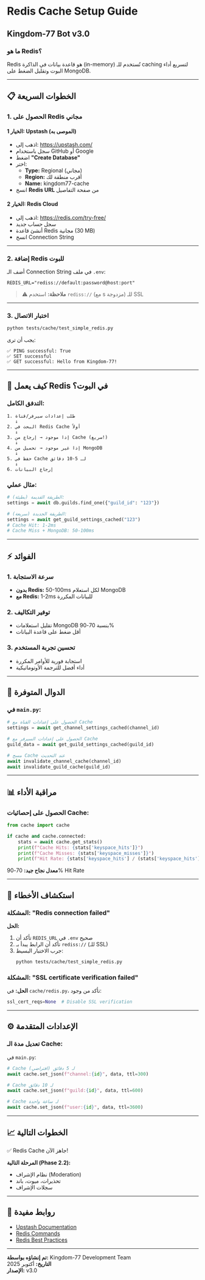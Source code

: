 # Redis Cache Setup Guide
## Kingdom-77 Bot v3.0

### ما هو Redis؟
Redis هو قاعدة بيانات في الذاكرة (in-memory) تُستخدم للـ caching لتسريع أداء البوت وتقليل الضغط على MongoDB.

---

## 📋 الخطوات السريعة

### 1. الحصول على Redis مجاني

#### الخيار 1: Upstash (الموصى به)
- اذهب إلى: https://upstash.com/
- سجل باستخدام GitHub أو Google
- اضغط **"Create Database"**
- اختر:
  - **Type:** Regional (مجاني)
  - **Region:** أقرب منطقة لك
  - **Name:** kingdom77-cache
- انسخ **Redis URL** من صفحة التفاصيل

#### الخيار 2: Redis Cloud
- اذهب إلى: https://redis.com/try-free/
- سجل حساب جديد
- أنشئ قاعدة Redis مجانية (30 MB)
- انسخ Connection String

---

### 2. إضافة Redis للبوت

أضف الـ Connection String في ملف `.env`:

```env
REDIS_URL="rediss://default:password@host:port"
```

> ⚠️ **ملاحظة:** استخدم `rediss://` (مع s مزدوجة) للـ SSL

---

### 3. اختبار الاتصال

```bash
python tests/cache/test_simple_redis.py
```

يجب أن ترى:
```
✅ PING successful: True
✅ SET successful
✅ GET successful: Hello from Kingdom-77!
```

---

## 🚀 كيف يعمل Redis في البوت؟

### التدفق الكامل:

```
1. طلب إعدادات سيرفر/قناة
   ↓
2. البحث في Redis Cache أولاً
   ↓
3. إذا موجود → إرجاع من Cache (سريع!)
   ↓
4. إذا غير موجود → تحميل من MongoDB
   ↓
5. حفظ في Cache لـ 5-10 دقائق
   ↓
6. إرجاع البيانات
```

### مثال عملي:
```python
# الطريقة القديمة (بطيئة):
settings = await db.guilds.find_one({"guild_id": "123"})

# الطريقة الجديدة (سريعة):
settings = await get_guild_settings_cached("123")
# Cache Hit: 1-2ms
# Cache Miss + MongoDB: 50-100ms
```

---

## ⚡ الفوائد

### 1. **سرعة الاستجابة**
- **بدون Redis:** 50-100ms لكل استعلام MongoDB
- **مع Redis:** 1-2ms للبيانات المكررة

### 2. **توفير التكاليف**
- تقليل استعلامات MongoDB بنسبة 70-90%
- أقل ضغط على قاعدة البيانات

### 3. **تحسين تجربة المستخدم**
- استجابة فورية للأوامر المكررة
- أداء أفضل للترجمة الأوتوماتيكية

---

## 🔧 الدوال المتوفرة

### في `main.py`:

```python
# الحصول على إعدادات القناة مع Cache
settings = await get_channel_settings_cached(channel_id)

# الحصول على إعدادات السيرفر مع Cache
guild_data = await get_guild_settings_cached(guild_id)

# مسح Cache عند التحديث
await invalidate_channel_cache(channel_id)
await invalidate_guild_cache(guild_id)
```

---

## 📊 مراقبة الأداء

### الحصول على إحصائيات Cache:

```python
from cache import cache

if cache and cache.connected:
    stats = await cache.get_stats()
    print(f"Cache Hits: {stats['keyspace_hits']}")
    print(f"Cache Misses: {stats['keyspace_misses']}")
    print(f"Hit Rate: {stats['keyspace_hits'] / (stats['keyspace_hits'] + stats['keyspace_misses']) * 100:.1f}%")
```

**معدل نجاح جيد:** 70-90% Hit Rate

---

## 🐛 استكشاف الأخطاء

### المشكلة: "Redis connection failed"

**الحل:**
1. تأكد أن `REDIS_URL` في `.env` صحيح
2. تأكد أن الرابط يبدأ بـ `rediss://` (للـ SSL)
3. جرب الاختبار البسيط:
   ```bash
   python tests/cache/test_simple_redis.py
   ```

### المشكلة: "SSL certificate verification failed"

**الحل:**
في `cache/redis.py`، تأكد من وجود:
```python
ssl_cert_reqs=None  # Disable SSL verification
```

---

## ⚙️ الإعدادات المتقدمة

### تعديل مدة الـ Cache:

في `main.py`:
```python
# Cache لـ 5 دقائق (افتراضي)
await cache.set_json(f"channel:{id}", data, ttl=300)

# Cache لـ 10 دقائق
await cache.set_json(f"guild:{id}", data, ttl=600)

# Cache لـ ساعة واحدة
await cache.set_json(f"user:{id}", data, ttl=3600)
```

---

## 📈 الخطوات التالية

✅ Redis Cache جاهز الآن!

**المرحلة التالية (Phase 2.2):**
- نظام الإشراف (Moderation)
- تحذيرات، ميوت، باند
- سجلات الإشراف

---

## 🔗 روابط مفيدة

- [Upstash Documentation](https://docs.upstash.com/redis)
- [Redis Commands](https://redis.io/commands/)
- [Redis Best Practices](https://redis.io/docs/manual/patterns/)

---

**تم إنشاؤه بواسطة:** Kingdom-77 Development Team  
**التاريخ:** أكتوبر 2025  
**الإصدار:** v3.0
